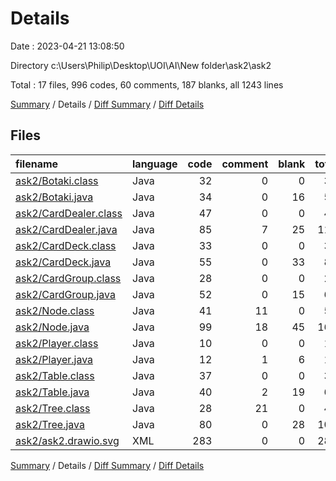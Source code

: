 # Details

Date : 2023-04-21 13:08:50

Directory c:\\Users\\Philip\\Desktop\\UOI\\AI\\New folder\\ask2\\ask2

Total : 17 files,  996 codes, 60 comments, 187 blanks, all 1243 lines

[Summary](results.md) / Details / [Diff Summary](diff.md) / [Diff Details](diff-details.md)

## Files
| filename | language | code | comment | blank | total |
| :--- | :--- | ---: | ---: | ---: | ---: |
| [ask2/Botaki.class](/ask2/Botaki.class) | Java | 32 | 0 | 0 | 32 |
| [ask2/Botaki.java](/ask2/Botaki.java) | Java | 34 | 0 | 16 | 50 |
| [ask2/CardDealer.class](/ask2/CardDealer.class) | Java | 47 | 0 | 0 | 47 |
| [ask2/CardDealer.java](/ask2/CardDealer.java) | Java | 85 | 7 | 25 | 117 |
| [ask2/CardDeck.class](/ask2/CardDeck.class) | Java | 33 | 0 | 0 | 33 |
| [ask2/CardDeck.java](/ask2/CardDeck.java) | Java | 55 | 0 | 33 | 88 |
| [ask2/CardGroup.class](/ask2/CardGroup.class) | Java | 28 | 0 | 0 | 28 |
| [ask2/CardGroup.java](/ask2/CardGroup.java) | Java | 52 | 0 | 15 | 67 |
| [ask2/Node.class](/ask2/Node.class) | Java | 41 | 11 | 0 | 52 |
| [ask2/Node.java](/ask2/Node.java) | Java | 99 | 18 | 45 | 162 |
| [ask2/Player.class](/ask2/Player.class) | Java | 10 | 0 | 0 | 10 |
| [ask2/Player.java](/ask2/Player.java) | Java | 12 | 1 | 6 | 19 |
| [ask2/Table.class](/ask2/Table.class) | Java | 37 | 0 | 0 | 37 |
| [ask2/Table.java](/ask2/Table.java) | Java | 40 | 2 | 19 | 61 |
| [ask2/Tree.class](/ask2/Tree.class) | Java | 28 | 21 | 0 | 49 |
| [ask2/Tree.java](/ask2/Tree.java) | Java | 80 | 0 | 28 | 108 |
| [ask2/ask2.drawio.svg](/ask2/ask2.drawio.svg) | XML | 283 | 0 | 0 | 283 |

[Summary](results.md) / Details / [Diff Summary](diff.md) / [Diff Details](diff-details.md)